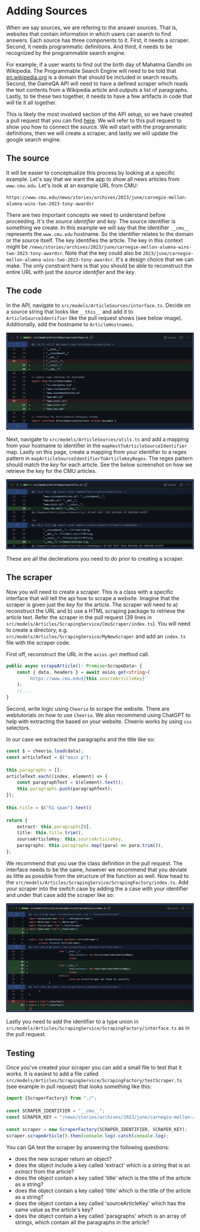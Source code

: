 # Adding Sources

When we say sources, we are refering to the answer sources. That is, websites that contain information in which users can search to find answers.
Each source has three components to it. First, it needs a scraper. Second, it needs programmatic definitions. And third, it needs to be recognized by the programmable search engine.

For example, if a user wants to find out the birth day of Mahatma Gandhi on Wikipedia. The Programmable Search Engine will need to be told that [en.wikipedia.org](en.wikipedia.org) is a domain that should be included in search results. Second, the GameQA API will need to have a defined scraper which reads the text contents from a Wikipedia article and outputs a list of paragraphs. Lastly, to tie these two together, it needs to have a few artifacts in code that will tie it all together.

This is likely the most involved section of the API setup, so we have created a pull request that you can find [here](https://github.com/gameqa/api-is/pull/42). We will refer to this pull request to show you how to connect the source. We will start with the programmatic definitions, then we will create a scraper, and lastly we will update the google search engine.

## The source
It will be easier to conceptualize this process by looking at a specific example. Let's say that we want the app to show all news articles from `www.cmu.edu`. Let's look at an example URL from CMU:

`https://www.cmu.edu/news/stories/archives/2023/june/carnegie-mellon-alumna-wins-two-2023-tony-awardsr`

There are two important concepts we need to understand before proceeding. It's the *source identifier* and *key*. The source identifier is something we create. In this example we will say that the identifier `__cmu__` represents the `www.cmu.edu` hostname. So the identifier relates to the domain or the source itself. The key identifies the article. The key in this context might be `/news/stories/archives/2023/june/carnegie-mellon-alumna-wins-two-2023-tony-awardsr`. Note that the key could also be `2023/june/carnegie-mellon-alumna-wins-two-2023-tony-awardsr`. It's a design choice that we can make. The only constraint here is that you should be able to reconstruct the entire URL with just the *source identifier* and the *key*. 

## The code

In the API, navigate to `src/models/ArticleSources/interface.ts`. Decide on a source string that looks like `__this__` and add it to `ArticleSourceIdentifier` like the pull request shows (see below image). Additionally, add the hostname to `ArticleHostnames`.

![](../_media/sources_interface.png)

Next, navigate to `src/models/ArticleSources/utils.ts` and add a mapping from your hostname to identifier in the `mapHostToArticleSourceIdentifier` map. Lastly on this page, create a mapping from your identifier to a regex pattern in `mapArticleSourceIdentifierToArticleKeyRegex`. The regex pattern should match the *key* for each article. See the below screenshot on how we retrieve the key for the CMU articles.

![](../_media/sources_utils.png)

These are all the declerations you need to do prior to creating a scraper.

## The scraper

Now you will need to create a scraper. This is a class with a specific interface that will tell the api how to scrape a website. Imagine that the scraper is given just the *key* for the article. The scraper will need to a) reconstruct the URL and b) use a HTML scraping package to retrieve the article text. Refer the scraper in the pull request (39 lines in `src/models/Articles/ScrapingService/CmuScraper/index.ts`). You will need to create a directory, e.g. `src/models/Articles/ScrapingService/MyNewScraper` and add an `index.ts` file with the scraper code.

First off, reconstruct the URL in the `axios.get` method call.

```ts
public async scrapeArticle(): Promise<ScrapeData> {
    const { data, headers } = await axios.get<string>(
        `https://www.cmu.edu${this.sourceArticleKey}`
    );
    // ...
}
```

Second, write logic using `Cheerio` to scrape the website. There are webtutorials on how to use `Cheerio`. We also recommend using ChatGPT to help with extracting the based on your website. Cheerio works by using `css` selectors.

In our case we extracted the paragraphs and the title like so:

```ts
const $ = cheerio.load(data);
const articleText = $("main p");

this.paragraphs = [];
articleText.each((index, element) => {
    const paragraphText = $(element).text();
    this.paragraphs.push(paragraphText);
});

this.title = $("h1 span").text()

return {
    extract: this.paragraphs[0],
    title: this.title.trim(),
    sourceArticleKey: this.sourceArticleKey,
    paragraphs: this.paragraphs.map((para) => para.trim()),
};
```

We recommend that you use the class definition in the pull request. The interface needs to be the same, however we recommend that you deviate as little as possible from the structure of the function as well. Now head to the `src/models/Articles/ScrapingService/ScrapingFactory/index.ts`. Add your scraper into the switch case by adding the a case with your identifier and under that case add the scraper like so:

![](../_media/scraper_scrapercode.png)

Lastly you need to add the identifier to a type union in `src/models/Articles/ScrapingService/ScrapingFactory/interface.ts` as in the pull request.

## Testing

Once you've created your scraper you can add a small file to test that it works. It is easiest to add a file called `src/models/Articles/ScrapingService/ScrapingFactory/testScraper.ts` (see example in pull request) that looks something like this:

```ts
import {ScraperFactory} from "./";

const SCRAPER_IDENTIFIER = "__cmu__";
const SCRAPER_KEY = "/news/stories/archives/2023/june/carnegie-mellon-alumna-wins-two-2023-tony-awardsr";

const scraper = new ScraperFactory(SCRAPER_IDENTIFIER, SCRAPER_KEY);
scraper.scrapeArticle().then(console.log).catch(console.log);
```

You can QA test the scraper by answering the following questions:

* does the new scraper return an object?
* does the object include a key called 'extract' which is a string that is an *extract* from the article?
* does the object contain a key called 'title' which is the title of the article as a string?
* does the object contain a key called 'title' which is the title of the article as a string?
* does the object contain a key called 'sourceArticleKey' which has the same value as the article's key?
* does the object contain a key called 'paragraphs' which is an array of strings, which contain all the paragraphs in the article?

